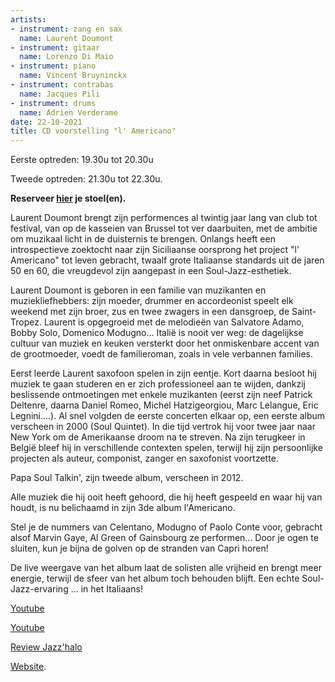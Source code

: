 ```yaml
---
artists:
- instrument: zang en sax
  name: Laurent Doumont
- instrument: gitaar
  name: Lorenzo Di Maio
- instrument: piano
  name: Vincent Bruyninckx
- instrument: contrabas
  name: Jacques Pili
- instrument: drums
  name: Adrien Verderame
date: 22-10-2021
title: CD voorstelling "l' Americano"
---
```

Eerste optreden: 19.30u tot 20.30u 

Tweede optreden: 21.30u tot 22.30u. 

**Reserveer [hier](https://ticketshop.ticketmatic.com/mechelen/jazzzolder) je stoel(en).** 

Laurent Doumont brengt zijn performences al twintig jaar lang van club tot festival, van op de 
kasseien van Brussel tot ver daarbuiten, met de ambitie om muzikaal licht in de duisternis te 
brengen. Onlangs heeft een introspectieve zoektocht naar zijn Siciliaanse oorsprong het project "l' Americano" 
tot leven gebracht, twaalf grote Italiaanse standards uit de jaren 50 en 60, die vreugdevol zijn aangepast in een Soul-Jazz-esthetiek. 

Laurent Doumont is geboren in een familie van muzikanten en muziekliefhebbers: zijn moeder, drummer en accordeonist speelt elk 
weekend met zijn broer, zus en twee zwagers in een dansgroep, de Saint-Tropez. Laurent is opgegroeid met de melodieën van 
Salvatore Adamo, Bobby Solo, Domenico Modugno... Italië is nooit ver weg: de dagelijkse cultuur van muziek en keuken 
versterkt door het onmiskenbare accent van de grootmoeder, voedt de familieroman, zoals in vele verbannen families. 

Eerst leerde Laurent saxofoon spelen in zijn eentje. Kort daarna besloot hij muziek te gaan studeren en er zich 
professioneel aan te wijden, dankzij beslissende ontmoetingen met enkele muzikanten (eerst zijn neef Patrick 
Deltenre, daarna Daniel Romeo, Michel Hatzigeorgiou, Marc Lelangue, Eric Legnini....). Al snel volgden de eerste 
concerten elkaar op, een eerste album verscheen in 2000 (Soul Quintet). In die tijd vertrok hij voor twee jaar naar 
New York om de Amerikaanse droom na te streven. Na zijn terugkeer in België bleef hij in verschillende contexten spelen, 
terwijl hij zijn persoonlijke projecten als auteur, componist, zanger en saxofonist voortzette. 

Papa Soul Talkin', zijn tweede album, verscheen in 2012. 

Alle muziek die hij ooit heeft gehoord, die hij heeft gespeeld en waar hij van houdt, is nu belichaamd in zijn 3de album l'Americano. 

Stel je de nummers van Celentano, Modugno of Paolo Conte voor, gebracht alsof Marvin Gaye, Al Green of 
Gainsbourg ze performen... Door je ogen te sluiten, kun je bijna de golven op de stranden van Capri horen! 

De live weergave van het album laat de solisten alle vrijheid en brengt meer energie, terwijl de sfeer van 
het album toch behouden blijft. Een echte Soul-Jazz-ervaring ... in het Italiaans!

[Youtube](https://www.youtube.com/watch?v=xzVST4YLE8U&t=2s) 

[Youtube](https://www.youtube.com/watch?v=o_0zeLXVgNc) 

[Review Jazz'halo](https://www.jazzhalo.be/reviews/cdlpk7-reviews/l/laurent-doumont-lamericano/) 

[Website](http://www.laurentdoumont.com/).